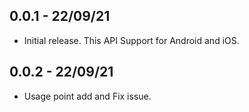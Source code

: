 ## 0.0.1 - 22/09/21

* Initial release. This API Support for Android and iOS.

## 0.0.2 - 22/09/21

* Usage point add and Fix issue. 